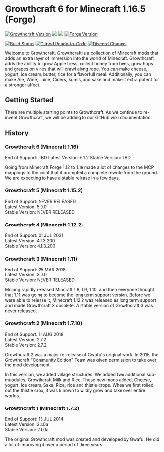 # Growthcraft 6 for Minecraft 1.16.5 (Forge)

[![Growthcraft Version](https://img.shields.io/badge/Growthcraft-6.1.2-orange.svg)](https://github.com/GrowthcraftCE/Growthcraft-1.16)
[![](http://cf.way2muchnoise.eu/versions/growthcraft-community-edition_latest.svg)](https://minecraft.curseforge.com/projects/growthcraft-community-edition/)
[![](http://cf.way2muchnoise.eu/short_growthcraft-community-edition.svg)](https://minecraft.curseforge.com/projects/growthcraft-community-edition/)
[![Forge Version](https://img.shields.io/badge/Minecraft%20Forge-36.2.0-yellow.svg)](http://files.minecraftforge.net/maven/net/minecraftforge/forge/index_1.16.5.html)

[![Build Status](https://img.shields.io/endpoint.svg?url=https%3A%2F%2Factions-badge.atrox.dev%2FGrowthcraftCE%2FGrowthcraft-1.16%2Fbadge%3Fref%3Ddevelopment&style=flat)](https://actions-badge.atrox.dev/GrowthcraftCE/Growthcraft-1.16/goto?ref=development)
[![Gitpod Ready-to-Code](https://img.shields.io/badge/Gitpod-Ready--to--Code-blue?logo=gitpod)](https://gitpod.io/#https://github.com/GrowthcraftCE/Growthcraft-1.16)
[![Discord Channel](https://img.shields.io/discord/333690296334548994.svg?color=green)](https://discord.gg/Quh76Jn)

Welcome to Growthcraft. Growthcraft is a collection of Minecraft mods that adds an extra layer of immersion into the
world of Minecraft. Growthcraft adds the ability to grow Apple tress, collect honey from bees, grow hops and grapes on
vines that will crawl along rope. You can make cheese, yogurt, ice cream, butter, rice for a flavorfull meal.
Additionally, you can make Ale, Wine, Juice, Ciders, kumis, and sake and make it extra potent for a stronger affect.

## Getting Started

There are multiple starting points to Growthcraft. As we continue to re-invent Growthcraft, we will be adding to our
GitHub wiki documentation.

## History

### Growthcraft 6 (Minecraft 1.16)

End of Support: TBD Latest Version: 6.1.2 Stable Version: TBD

Going from Minecraft Forge 1.12 to 1.16 made a lot of changes to the MCP mappings to the point that it prompted a
complete rewrite from the ground. We are expecting to have a stable release in a few days.

### Growthcraft 5 (Minecraft 1.15.2)

End of Support: NEVER RELEASED  
Latest Version: 5.0.0  
Stable Version: NEVER RELEASED

### Growthcraft 4 (Minecraft 1.12.2)

End of Support: 01 JUL 2021  
Latest Version: 4.1.3.200  
Stable Version: 4.1.3.200

### Growthcraft 3 (Minecraft 1.11)

End of Support: 25 MAR 2018  
Latest Version: 3.0.0  
Stable Version: NEVER RELEASED

Mojang rapidly released Mincraft 1.8, 1.9, 1.10, and then everyone thought that 1.11 was going to become the long term
support version. Before we were able to release it, Minecraft 1.12.2 was released as long term support and made
Growthcraft 3 obsolete. A stable version of Growthcraft 3 was never released.

### Growthcraft 2 (Minecraft 1.7.10)

End of Support: 11 AUG 2018  
Latest Version: 2.7.2  
Stable Version: 2.7.2

Growthcraft 2 was a major re-release of Gwafu's original work. In 2015, the Growthcraft
"Community Edition" Team was given permission to take over the mod development.

In this version, we added village structures. We added two additional sub-muodules, Growthcraft Milk and Rice. These new
mods added, Cheese, yogurt, ice cream, Sake, Rice, rice and thistle crops. When we first rolled out the thistle crop, it
was k nown to wildly grow and take over entire worlds.

### Growthcraft 1 (Minecraft 1.7.2)

End of Support: 13 JUL 2014  
Latest Version: 2.1.0a  
Stable Version: 2.1.0a

The original Growthcraft mod was created and developed by Gwafu. He did a lot of improving it over a period of three
years. 
